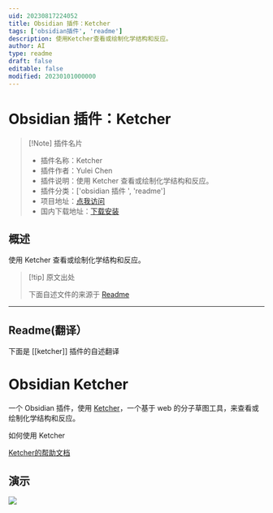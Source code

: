 ```yaml
---
uid: 20230817224052
title: Obsidian 插件：Ketcher
tags: ['obsidian插件', 'readme']
description: 使用Ketcher查看或绘制化学结构和反应。
author: AI
type: readme
draft: false
editable: false
modified: 20230101000000
---
```


# Obsidian 插件：Ketcher

> [!Note] 插件名片
> - 插件名称：Ketcher
> - 插件作者：Yulei Chen
> - 插件说明：使用 Ketcher 查看或绘制化学结构和反应。
> - 插件分类：['obsidian 插件 ', 'readme']
> - 项目地址：[点我访问](https://github.com/yuleicul/obsidian-ketcher)
> - 国内下载地址：[下载安装](https://pkmer.cn/products/plugin/pluginMarket/?ketcher)

## 概述

使用 Ketcher 查看或绘制化学结构和反应。

> [!tip] 原文出处
>
>下面自述文件的来源于 [Readme](https://ghproxy.net/https://raw.githubusercontent.com/yuleicul/obsidian-ketcher/master/README.md)

---

## Readme(翻译）

下面是 [[ketcher]] 插件的自述翻译

# Obsidian Ketcher

一个 Obsidian 插件，使用 [Ketcher](https://github.com/epam/ketcher)，一个基于 web 的分子草图工具，来查看或绘制化学结构和反应。

如何使用 Ketcher

[Ketcher的帮助文档](https://github.com/epam/ketcher/blob/master/documentation/help.md)

## 演示

<img src="./obsidian-ketcher-demo.gif" >



